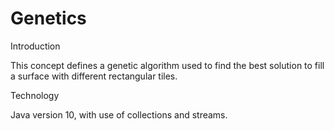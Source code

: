# Genetics

Introduction

This concept defines a genetic algorithm used to find the best solution to fill a surface with different rectangular tiles.

Technology

Java version 10, with use of collections and streams.
